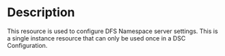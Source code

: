 # Description

This resource is used to configure DFS Namespace server settings. This is a
single instance resource that can only be used once in a DSC Configuration.

